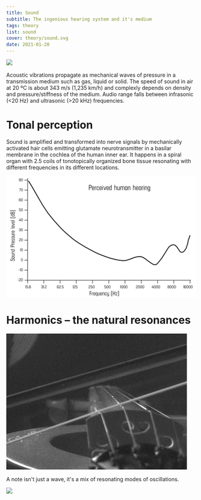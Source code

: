 ```yaml
---
title: Sound
subtitle: The ingenious hearing system and it's medium
tags: theory
list: sound
cover: theory/sound.svg
date: 2021-01-20
---
```


![](./Spherical_pressure_waves.gif)

Acoustic vibrations propagate as mechanical waves of pressure in a transmission medium such as gas, liquid or solid. The speed of sound in air at 20 ºC is about 343 m/s (1,235 km/h) and complexly depends on density and pressure/stiffness of the medium. Audio range falls between infrasonic (<20 Hz) and ultrasonic (>20 kHz) frequencies. 

# Tonal perception

Sound is amplified and transformed into nerve signals by mechanically activated hair cells emitting glutamate neurotransmitter in a basilar membrane in the cochlea of the human inner ear. It happens in a spiral organ with 2.5 coils of tonotopically organized bone tissue resonating with different frequencies in its different locations.

<img src="./hearing.svg" >

# Harmonics – the natural resonances

<img src="./Bowed_violin_string_helholz_corner.gif" >

A note isn't just a wave, it's a mix of resonating modes of oscillations.


<img src="/media/theory/overtones.svg">